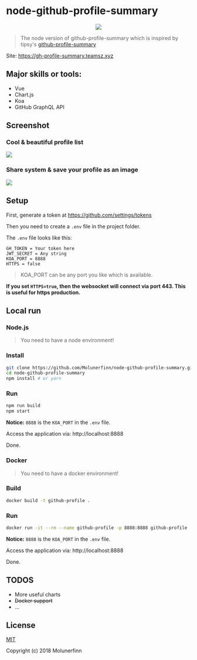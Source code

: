 # node-github-profile-summary

<p align="center">
  <img src="https://user-images.githubusercontent.com/12621342/35959365-41f352b0-0ce0-11e8-8a5b-05ad054ea378.png">
</p>

> The node version of github-profile-summary which is inspired by tipsy's [github-profile-summary](https://github.com/tipsy/github-profile-summary)

Site: https://gh-profile-summary.teamsz.xyz

## Major skills or tools:

- Vue
- Chart.js
- Koa
- GitHub GraphQL API

## Screenshot

### Cool & beautiful profile list

![](https://user-images.githubusercontent.com/12621342/35951697-89e3338e-0cb7-11e8-9986-dc258f257b97.png)

### Share system & save your profile as an image

![](https://user-images.githubusercontent.com/12621342/35951773-d1c9cf50-0cb7-11e8-80b2-08ae7d876533.png)

## Setup

First, generate a token at https://github.com/settings/tokens

Then you need to create a `.env` file in the project folder.

The `.env` file looks like this:

```env
GH_TOKEN = Your token here
JWT_SECRET = Any string
KOA_PORT = 8888
HTTPS = false
```

> KOA_PORT can be any port you like which is available.

**If you set `HTTPS=true`, then the websocket will connect via port 443. This is useful for https production.**

## Local run

### Node.js

> You need to have a node environment!

### Install

``` bash
git clone https://github.com/Molunerfinn/node-github-profile-summary.git
cd node-github-profile-summary
npm install # or yarn
```

### Run

```bash
npm run build
npm start
```

**Notice:** `8888` is the `KOA_PORT` in the `.env` file.

Access the application via: http://localhost:8888

Done.

### Docker 

> You need to have a docker environment!

### Build

```bash
docker build -t github-profile .
```

### Run

```bash
docker run -it --rm --name github-profile -p 8888:8888 github-profile
```

**Notice:** `8888` is the `KOA_PORT` in the `.env` file.

Access the application via: http://localhost:8888

Done.

## TODOS

- More useful charts
- ~~Docker support~~
- ...


## License

[MIT](http://opensource.org/licenses/MIT)

Copyright (c) 2018 Molunerfinn
